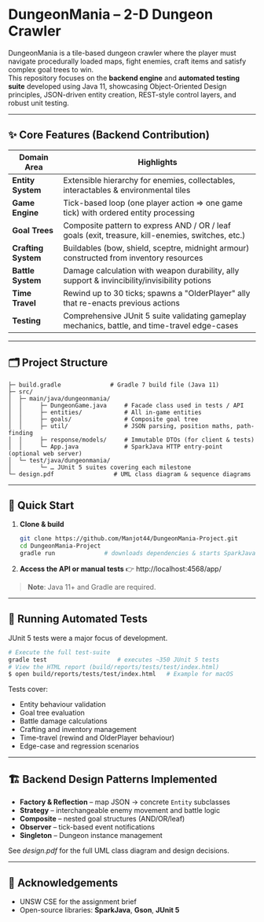 # DungeonMania – 2-D Dungeon Crawler



DungeonMania is a tile-based dungeon crawler where the player must navigate procedurally loaded maps, fight enemies, craft items and satisfy complex goal trees to win.  
This repository focuses on the **backend engine** and **automated testing suite** developed using Java 11, showcasing Object-Oriented Design principles, JSON-driven entity creation, REST-style control layers, and robust unit testing.

---
## ✨ Core Features (Backend Contribution)
| Domain Area | Highlights |
| --- | --- |
| **Entity System** | Extensible hierarchy for enemies, collectables, interactables & environmental tiles |
| **Game Engine** | Tick-based loop (one player action ⇒ one game tick) with ordered entity processing |
| **Goal Trees** | Composite pattern to express AND / OR / leaf goals (exit, treasure, kill-enemies, switches, etc.) |
| **Crafting System** | Buildables (bow, shield, sceptre, midnight armour) constructed from inventory resources |
| **Battle System** | Damage calculation with weapon durability, ally support & invincibility/invisibility potions |
| **Time Travel** | Rewind up to 30 ticks; spawns a "OlderPlayer" ally that re-enacts previous actions |
| **Testing** | Comprehensive JUnit 5 suite validating gameplay mechanics, battle, and time-travel edge-cases |

---
## 🗂 Project Structure
```
├─ build.gradle              # Gradle 7 build file (Java 11)
├─ src/
│  ├─ main/java/dungeonmania/
│  │     ├─ DungeonGame.java     # Facade class used in tests / API
│  │     ├─ entities/            # All in-game entities
│  │     ├─ goals/               # Composite goal tree
│  │     ├─ util/                # JSON parsing, position maths, path-finding
│  │     ├─ response/models/     # Immutable DTOs (for client & tests)
│  │     └─ App.java             # SparkJava HTTP entry-point (optional web server)
│  └─ test/java/dungeonmania/
│        └─ … JUnit 5 suites covering each milestone
└─ design.pdf                 # UML class diagram & sequence diagrams
```

---
## 🚀 Quick Start
1. **Clone & build**
   ```bash
   git clone https://github.com/Manjot44/DungeonMania-Project.git
   cd DungeonMania-Project
   gradle run              # downloads dependencies & starts SparkJava server
   ```
2. **Access the API or manual tests**
   👉 http://localhost:4568/app/

> **Note**: Java 11+ and Gradle are required. 

---
## 🧪 Running Automated Tests
JUnit 5 tests were a major focus of development.

```bash
# Execute the full test-suite
gradle test                    # executes ~350 JUnit 5 tests
# View the HTML report (build/reports/tests/test/index.html)
$ open build/reports/tests/test/index.html   # Example for macOS
```
Tests cover:
- Entity behaviour validation
- Goal tree evaluation
- Battle damage calculations
- Crafting and inventory management
- Time-travel (rewind and OlderPlayer behaviour)
- Edge-case and regression scenarios

---
## 🏗️ Backend Design Patterns Implemented
* **Factory & Reflection** – map JSON → concrete `Entity` subclasses
* **Strategy** – interchangeable enemy movement and battle logic
* **Composite** – nested goal structures (AND/OR/leaf)
* **Observer** – tick-based event notifications
* **Singleton** – Dungeon instance management

See *design.pdf* for the full UML class diagram and design decisions.

---
## 🙏 Acknowledgements
* UNSW CSE for the assignment brief
* Open-source libraries: **SparkJava**, **Gson**, **JUnit 5**

